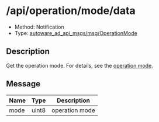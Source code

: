 # /api/operation/mode/data

- Method: Notification
- Type: [autoware_ad_api_msgs/msg/OperationMode](../type/autoware_ad_api_msgs/msg/operation_mode.md)

## Description

Get the operation mode. For details, see the [operation mode](../data/operation-mode.md).

## Message

| Name | Type  | Description    |
| ---- | ----- | -------------- |
| mode | uint8 | operation mode |
